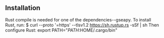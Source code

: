 ## Installation
Rust compile is needed for one of the dependencies--gseapy.
To install Rust, run:
$ curl --proto '=https' --tlsv1.2 https://sh.rustup.rs -sSf | sh
Then configure Rust:
export PATH="$PATH:$HOME/.cargo/bin"
